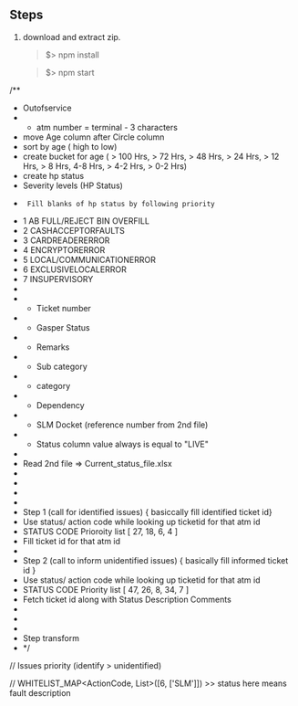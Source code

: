 ## Steps

1. download and extract zip.

   > \$> npm install

   > \$> npm start

/\*\*

- Outofservice
- - atm number = terminal - 3 characters
- move Age column after Circle column
- sort by age ( high to low)
- create bucket for age ( > 100 Hrs, > 72 Hrs, > 48 Hrs, > 24 Hrs, > 12 Hrs, > 8 Hrs, 4-8 Hrs, > 4-2 Hrs, > 0-2 Hrs)
- create hp status
- Severity levels (HP Status)
-      Fill blanks of hp status by following priority
- 1 AB FULL/REJECT BIN OVERFILL
- 2 CASHACCEPTORFAULTS
- 3 CARDREADERERROR
- 4 ENCRYPTORERROR
- 5 LOCAL/COMMUNICATIONERROR
- 6 EXCLUSIVELOCALERROR
- 7 INSUPERVISORY
-
- - Ticket number
- - Gasper Status
- - Remarks
- - Sub category
- - category
- - Dependency
- - SLM Docket (reference number from 2nd file)
- - Status column value always is equal to "LIVE"
-
- Read 2nd file => Current_status_file.xlsx
-
-
-
-
- Step 1 (call for identified issues) { basiccally fill identified ticket id}
- Use status/ action code while looking up ticketid for that atm id
- STATUS CODE Prioroity list [ 27, 18, 6, 4 ]
- Fill ticket id for that atm id
-
- Step 2 (call to inform unidentified issues) { basically fill informed ticket id }
- Use status/ action code while looking up ticketid for that atm id
- STATUS CODE Priority list [ 47, 26, 8, 34, 7 ]
- Fetch ticket id along with Status Description Comments
-
-
-
- Step transform
- \*/

// Issues priority (identify > unidentified)

// WHITELIST_MAP<ActionCode, List<status>>([6, ['SLM']]) >> status here means fault description
